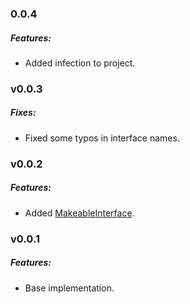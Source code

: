 ### 0.0.4
##### Features:
- Added infection to project.

### v0.0.3
##### Fixes:
- Fixed some typos in interface names.

### v0.0.2
##### Features:
- Added [MakeableInterface](src/Collection/MakeableInterface.php).

### v0.0.1
##### Features:
- Base implementation.

